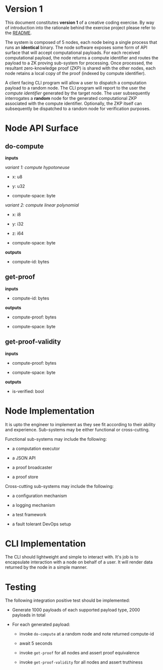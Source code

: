 # Version 1

This document constitutes **version 1** of a creative coding exercise.  By way of introduction into the rationale behind the exercise project please refer to the [README](README.md). 

The system is composed of 5 nodes, each node being a single process that runs an **identical** binary.  The node software exposes some form of API surface that will accept computational payloads.  For each received computational payload, the node returns a compute identifier and routes the payload to a ZK proving sub-system for processing.  Once processed, the resultant zero-knowledge proof (ZKP) is shared with the other nodes, each node retains a local copy of the proof (indexed by compute identifier).

A client facing CLI program will allow a user to dispatch a computation payload to a random node.  The CLI program will report to the user the *compute identifier* generated by the target node.  The user subsequently interrogates a **random** node for the generated computational ZKP associated with the compute identifier.  Optionally, the ZKP itself can subsequently be dispatched to a random node for verification purposes.

# Node API Surface

## do-compute

**inputs** 

*variant 1: compute hypotoneuse* 

- x: u8 

- y: u32 

- compute-space: byte 

*variant 2: compute linear polynomial* 

- x: i8 

- y: i32 

- z: i64 

- compute-space: byte 

**outputs** 

- compute-id: bytes 

## get-proof

**inputs** 

- compute-id: bytes

**outputs** 

- compute-proof: bytes 

- compute-space: byte 

## get-proof-validity

**inputs** 

- compute-proof: bytes 

- compute-space: byte 

**outputs** 

- is-verified: bool 

# Node Implementation

It is upto the engineer to implement as they see fit according to their ability and experience.  Sub-systems may be either functional or cross-cutting.

Functional sub-systems may include the following:

- a computation executor

- a JSON API

- a proof broadcaster

- a proof store

Cross-cutting sub-systems may include the following:

- a configuration mechanism

- a logging mechanism

- a test framework

- a fault tolerant DevOps setup

# CLI Implementation

The CLI should lightweight and simple to interact with.  It's job is to encapsulate interaction with a node on behalf of a user.  It will render data returned by the node in a simple manner.

# Testing

The following integration positive test should be implemented:

- Generate 1000 payloads of each supported payload type, 2000 payloads in total

- For each generated payload:

    - invoke `do-compute` at a random node and note returned compute-id

    - await 5 seconds
    
    - invoke `get-proof` for all nodes and assert proof equivalence

    - invoke `get-proof-validity` for all nodes and assert truthiness
